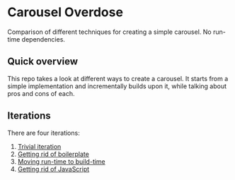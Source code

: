 # Carousel Overdose

Comparison of different techniques for creating a simple carousel. No run-time dependencies.

## Quick overview

This repo takes a look at different ways to create a carousel. It starts from a simple implementation and incrementally builds upon it, while talking about pros and cons of each.

## Iterations

There are four iterations:

1. [Trivial iteration](./src/1)
2. [Getting rid of boilerplate](./src/2)
3. [Moving run-time to build-time](./src/3)
4. [Getting rid of JavaScript](./src/4)
